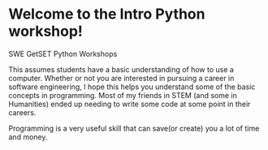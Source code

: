 # Welcome to the Intro Python workshop!
SWE GetSET Python Workshops


This assumes students have a basic understanding of how to use a computer.  Whether or not you are interested in pursuing a career in software engineering, I hope this helps you understand some of the basic concepts in programming.  Most of my friends in STEM (and some in Humanities) ended up needing to write some code at some point in their careers.  

Programming is a very useful skill that can save(or create) you a lot of time and money.  